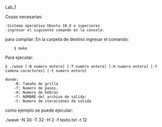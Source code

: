 Lab_1


Cosas necesarias:

	-Sistema operativo Ubuntu 18.X o superiores
	-ingresar el siguiente comando en la consola:


para compilar:
	En la carpeta de destino ingresar el comando:

		$ make

Para ejecutar:		

	$ ./wave [-N numero entero] [-T numero entero] [-H numero entero] [-f cadena caracteres] [-t numero entero]

	donde:
		-N: Tamaño de grilla
        -T: Numero de pasos.
        -H: Numero de hebras
        -f: NOMBRE del archivo de salida:
        -t: Numero de iteraciones de salida


como ejemplo se puede ejecutar:


./wave -N 30 -T 32 -H 2 -f texto.txt -t 12

